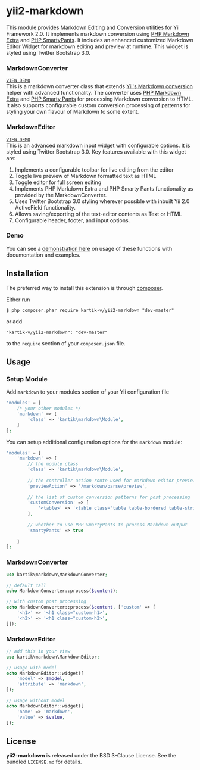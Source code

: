  yii2-markdown
==============

This module provides Markdown Editing and Conversion utilities for Yii Framework 2.0. It implements markdown conversion using [PHP Markdown Extra](http://michelf.ca/projects/php-markdown/extra/) and [PHP SmartyPants](http://michelf.ca/projects/php-smartypants/). It includes an enhanced customized Markdown Editor Widget for markdown editing and preview at runtime. This widget is styled using Twitter Bootstrap 3.0.

### MarkdownConverter
[```VIEW DEMO```](http://demos.krajee.com/markdown-details/markdown-converter)  
This is a markdown converter class that extends [Yii's Markdown conversion](https://github.com/yiisoft/yii2/blob/master/framework/yii/helpers/Markdown.php) helper with advanced functionality. The converter uses [PHP Markdown Extra](http://michelf.ca/projects/php-markdown/extra/) and [PHP Smarty Pants](http://michelf.ca/projects/php-smartypants/) for processing Markdown conversion to HTML. It also supports configurable custom conversion processing of patterns for styling your own flavour of Markdown to some extent.

### MarkdownEditor
[```VIEW DEMO```](http://demos.krajee.com/markdown-details/markdown-editor)  
This is an advanced markdown input widget with configurable options. It is styled using Twitter Bootstrap 3.0. Key features available with this widget are:

1. Implements a configurable toolbar for live editing from the editor
2. Toggle live preview of Markdown formatted text as HTML
3. Toggle editor for full screen editing
4. Implements PHP Markdown Extra and PHP Smarty Pants functionality as provided by the MarkdownConverter.
5. Uses Twitter Bootstrap 3.0 styling wherever possible with inbuilt Yii 2.0 ActiveField functionality.
6. Allows saving/exporting of the text-editor contents as Text or HTML
7. Configurable header, footer, and input options.

### Demo
You can see a [demonstration here](http://demos.krajee.com/markdown) on usage of these functions with documentation and examples.

## Installation

The preferred way to install this extension is through [composer](http://getcomposer.org/download/).

Either run

```
$ php composer.phar require kartik-v/yii2-markdown "dev-master"
```

or add

```
"kartik-v/yii2-markdown": "dev-master"
```

to the ```require``` section of your `composer.json` file.

## Usage

### Setup Module
Add `markdown` to your modules section of your Yii configuration file
```php
'modules' = [
	/* your other modules */
	'markdown' => [
		'class' => 'kartik\markdown\Module',
	]
];
```
You can setup additional configuration options for the `markdown` module:
```php
'modules' = [
	'markdown' => [
		// the module class
		'class' => 'kartik\markdown\Module',
		
		// the controller action route used for markdown editor preview
		'previewAction' => '/markdown/parse/preview',
		
		// the list of custom conversion patterns for post processing
		'customConversion' => [
			'<table>' => '<table class="table table-bordered table-striped">'
		],
		
		// whether to use PHP SmartyPants to process Markdown output
		'smartyPants' => true
		
	]
];
```

### MarkdownConverter
```php
use kartik\markdown\MarkdownConverter;

// default call
echo MarkdownConverter::process($content);

// with custom post processing
echo MarkdownConverter::process($content, ['custom' => [
	'<h1>' => '<h1 class="custom-h1>',
	'<h2>' => '<h1 class="custom-h2>',
]]);
```

### MarkdownEditor
```php
// add this in your view
use kartik\markdown\MarkdownEditor;

// usage with model
echo MarkdownEditor::widget([
	'model' => $model, 
	'attribute' => 'markdown',
]);

// usage without model
echo MarkdownEditor::widget([
	'name' => 'markdown', 
	'value' => $value,
]);
```

## License

**yii2-markdown** is released under the BSD 3-Clause License. See the bundled `LICENSE.md` for details.
